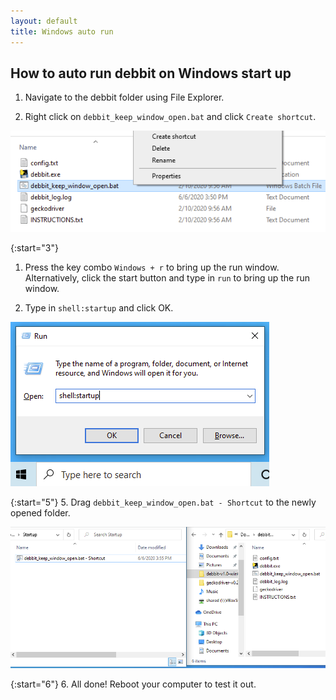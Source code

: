 ```yaml
---
layout: default
title: Windows auto run
---
```


## How to auto run debbit on Windows start up

1. Navigate to the debbit folder using File Explorer.

1. Right click on `debbit_keep_window_open.bat` and click `Create shortcut`.  

![1](assets/windows_auto_run_1.png)

{:start="3"}
1. Press the key combo `Windows + r` to bring up the run window. Alternatively, click the start button and type in `run` to bring up the run window.

1. Type in `shell:startup` and click OK.  

![2](assets/windows_auto_run_2.png)

{:start="5"}
5. Drag `debbit_keep_window_open.bat - Shortcut` to the newly opened folder.  

![3](assets/windows_auto_run_3.png)

{:start="6"}
6. All done! Reboot your computer to test it out.
